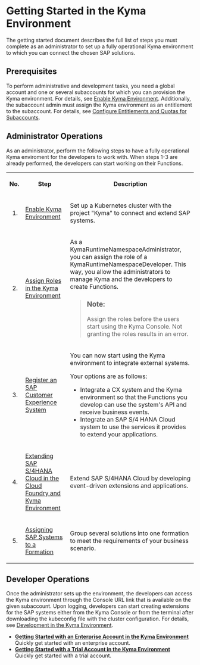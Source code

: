 <!-- loiod1abd18556f24fb091d081b2e3454b8b -->

# Getting Started in the Kyma Environment

The getting started document describes the full list of steps you must complete as an administrator to set up a fully operational Kyma environment to which you can connect the chosen SAP solutions.



<a name="loiod1abd18556f24fb091d081b2e3454b8b__section_bqz_51l_klb"/>

## Prerequisites

To perform administrative and development tasks, you need a global account and one or several subaccounts for which you can provision the Kyma environment. For details, see [Enable Kyma Environment](Enable_Kyma_Environment_09dd313.md). Additionally, the subaccount admin must assign the Kyma environment as an entitlement to the subaccount. For details, see [Configure Entitlements and Quotas for Subaccounts](Configure_Entitlements_and_Quotas_for_Subaccounts_5ba357b.md).



## Administrator Operations

As an administrator, perform the following steps to have a fully operational Kyma enviroment for the developers to work with. When steps 1-3 are already performed, the developers can start working on their Functions.


<table>
<tr>
<th>

No.



</th>
<th>

Step



</th>
<th>

Description



</th>
</tr>
<tr>
<td>

1.



</td>
<td>

[Enable Kyma Environment](Enable_Kyma_Environment_09dd313.md)



</td>
<td>

Set up a Kubernetes cluster with the project "Kyma" to connect and extend SAP systems.



</td>
</tr>
<tr>
<td>

2.



</td>
<td>

[Assign Roles in the Kyma Environment](Assign_Roles_in_the_Kyma_Environment_148ae38.md)



</td>
<td>

As a KymaRuntimeNamespaceAdministrator, you can assign the role of a KymaRuntimeNamespaceDeveloper. This way, you allow the administrators to manage Kyma and the developers to create Functions.

> ### Note:  
> Assign the roles before the users start using the Kyma Console. Not granting the roles results in an error.



</td>
</tr>
<tr>
<td>

3.



</td>
<td>

[Register an SAP Customer Experience System](Register_an_SAP_Customer_Experience_System_1582d72.md)



</td>
<td>

You can now start using the Kyma environment to integrate external systems.

Your options are as follows:

-   Integrate a CX system and the Kyma environment so that the Functions you develop can use the system's API and receive business events.
-   Integrate an SAP S/4 HANA Cloud system to use the services it provides to extend your applications.



</td>
</tr>
<tr>
<td>

4.



</td>
<td>

[Extending SAP S/4HANA Cloud in the Cloud Foundry and Kyma Environment](Extending_SAP_S4HANA_Cloud_in_the_Cloud_Foundry_and_Kyma_Environment_40b9e6c.md)



</td>
<td>

Extend SAP S/4HANA Cloud by developing event-driven extensions and applications.



</td>
</tr>
<tr>
<td>

5.



</td>
<td>

[Assigning SAP Systems to a Formation](Assigning_SAP_Systems_to_a_Formation_68b04fa.md)



</td>
<td>

Group several solutions into one formation to meet the requirements of your business scenario.



</td>
</tr>
</table>



<a name="loiod1abd18556f24fb091d081b2e3454b8b__section_hqn_s2l_klb"/>

## Developer Operations

Once the administrator sets up the environment, the developers can access the Kyma environment through the Console URL link that is available on the given subaccount. Upon logging, developers can start creating extensions for the SAP systems either from the Kyma Console or from the terminal after downloading the kubeconfig file with the cluster configuration. For details, see [Development in the Kyma Environment](Development_in_the_Kyma_Environment_606ec61.md).

-   **[Getting Started with an Enterprise Account in the Kyma Environment](Getting_Started_with_an_Enterprise_Account_in_the_Kyma_Environment_1903e9c.md "Quickly get started with an enterprise account.")**  
Quickly get started with an enterprise account.
-   **[Getting Started with a Trial Account in the Kyma Environment](Getting_Started_with_a_Trial_Account_in_the_Kyma_Environment_ccb83c7.md "Quickly get started with a trial account.")**  
Quickly get started with a trial account.

